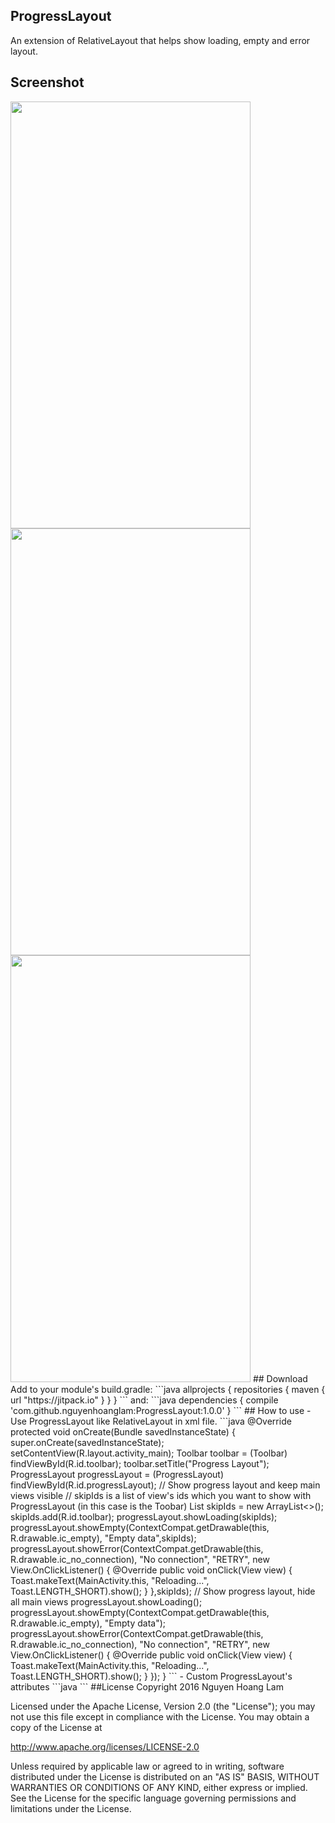 ## ProgressLayout
An extension of RelativeLayout that helps show loading, empty and error layout.

## Screenshot
<img src="https://cloud.githubusercontent.com/assets/4979755/18380044/bab54c72-769f-11e6-8427-cdf6d3920b1c.png" height="683" width="384">
<img src="https://cloud.githubusercontent.com/assets/4979755/18380045/bb1fb300-769f-11e6-89b1-5fd3742385f1.png" height="683" width="384">
<img src="https://cloud.githubusercontent.com/assets/4979755/18380046/bb5f49a2-769f-11e6-8112-0f46b8c0d526.png" height="683" width="384">
## Download
Add to your module's build.gradle:
```java
allprojects {
    repositories {
        maven { url "https://jitpack.io" }
    }
}
```
and:
```java
dependencies {
    compile 'com.github.nguyenhoanglam:ProgressLayout:1.0.0'
}
```
## How to use 
- Use ProgressLayout like RelativeLayout in xml file.
```java
@Override
    protected void onCreate(Bundle savedInstanceState) {
        super.onCreate(savedInstanceState);
        setContentView(R.layout.activity_main);
        Toolbar toolbar = (Toolbar) findViewById(R.id.toolbar);
        toolbar.setTitle("Progress Layout");
        ProgressLayout progressLayout = (ProgressLayout) findViewById(R.id.progressLayout);
        // Show progress layout and keep main views visible
        // skipIds is a list of view's ids which you want to show with ProgressLayout (in this case is the Toobar)
        List<Integer> skipIds = new ArrayList<>();
        skipIds.add(R.id.toolbar);
        progressLayout.showLoading(skipIds);
        progressLayout.showEmpty(ContextCompat.getDrawable(this, R.drawable.ic_empty), "Empty data",skipIds);
        progressLayout.showError(ContextCompat.getDrawable(this, R.drawable.ic_no_connection), "No connection", "RETRY", new View.OnClickListener() {
            @Override
            public void onClick(View view) {
                Toast.makeText(MainActivity.this, "Reloading...", Toast.LENGTH_SHORT).show();
            }
        },skipIds);
        // Show progress layout, hide all main views
        progressLayout.showLoading();
        progressLayout.showEmpty(ContextCompat.getDrawable(this, R.drawable.ic_empty), "Empty data");
        progressLayout.showError(ContextCompat.getDrawable(this, R.drawable.ic_no_connection), "No connection", "RETRY", new View.OnClickListener() {
            @Override
            public void onClick(View view) {
                Toast.makeText(MainActivity.this, "Reloading...", Toast.LENGTH_SHORT).show();
            }
        });
    }
```
- Custom ProgressLayout's attributes
```java
<com.nguyenhoanglam.progresslayout.ProgressLayout xmlns:android="http://schemas.android.com/apk/res/android"
    xmlns:app="http://schemas.android.com/apk/res-auto"
    android:id="@+id/progressLayout"
    android:layout_width="match_parent"
    android:layout_height="match_parent"
    app:emptyContentTextColor="@color/grey"
    app:emptyContentTextSize="14sp"
    app:emptyImageHeight="200dp"
    app:emptyImageWidth="2000dp"
    app:errorButtonTextColor="@color/teal"
    app:errorButtonTextSize="14sp"
    app:errorContentTextColor="@color/grey"
    app:errorContentTextSize="14sp"
    app:errorImageHeight="200dp"
    app:errorImageWidth="200dp"
    app:loadingProgressBarColor="@color/teal"
    app:loadingProgressBarRadius="100dp"
    app:loadingProgressBarSpinWidth="8dp"/>
```
##License
Copyright 2016 Nguyen Hoang Lam

Licensed under the Apache License, Version 2.0 (the "License"); you may not use this file except in compliance with the License. You may obtain a copy of the License at

http://www.apache.org/licenses/LICENSE-2.0

Unless required by applicable law or agreed to in writing, software distributed under the License is distributed on an "AS IS" BASIS, WITHOUT WARRANTIES OR CONDITIONS OF ANY KIND, either express or implied. See the License for the specific language governing permissions and limitations under the License.
